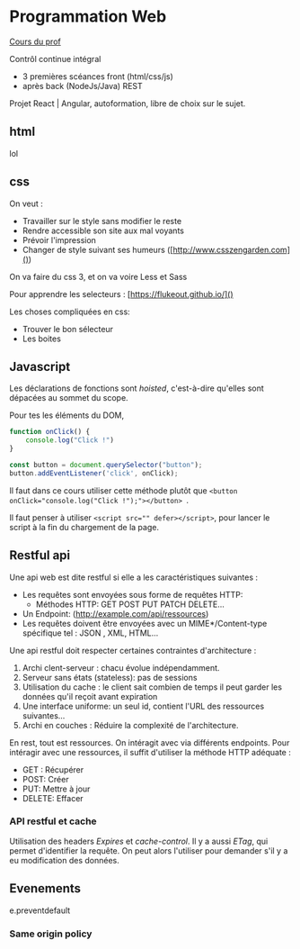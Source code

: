 # Programmation Web

[Cours du prof](http://www.reveillere.fr/M2WEB)

Contrôl continue intégral



* 3 premières scéances front (html/css/js) 
* après back (NodeJs/Java) REST

Projet React | Angular, autoformation, libre de choix sur le sujet.



## html

lol



## css

On veut : 

* Travailler sur le style sans modifier le reste
* Rendre accessible son site aux mal voyants
* Prévoir l'impression
* Changer de style suivant ses humeurs ([http://www.csszengarden.com]())

On va faire du css 3, et on va voire Less et Sass

Pour apprendre les selecteurs : [https://flukeout.github.io/]()

Les choses compliquées en css:

* Trouver le bon sélecteur
* Les boites



## Javascript



Les déclarations de fonctions sont *hoisted*, c'est-à-dire qu'elles sont dépacées au sommet du scope.

Pour tes les éléments du DOM, 

```javascript
function onClick() {
    console.log("Click !")
}

const button = document.querySelector("button");
button.addEventListener('click', onClick);
```

Il faut dans ce cours utiliser cette méthode plutôt que `<button onClick="console.log("Click !");"></button> `.

Il faut penser à utiliser `<script src="" defer></script>`, pour lancer le script à la fin du chargement de la page.



## Restful api

Une api web est dite restful si elle a les caractéristiques suivantes :

* Les requêtes sont envoyées sous forme de requêtes HTTP:
  * Méthodes HTTP: GET POST PUT PATCH DELETE...
* Un Endpoint: (http://example.com/api/ressources) 
* Les requêtes doivent être envoyées avec un MIME*/Content-type spécifique tel : JSON , XML, HTML...



Une api restful doit respecter certaines contraintes d'architecture : 

1. Archi clent-serveur : chacu évolue indépendamment.
2. Serveur sans états (stateless): pas de sessions
3. Utilisation du cache : le client sait combien de temps il peut garder les données qu'il reçoit avant expiration
4. Une interface uniforme: un seul id, contient l'URL des ressources suivantes...
5. Archi en couches : Réduire la complexité de l'architecture.

En rest, tout est ressources. On intéragit avec via différents endpoints. Pour intéragir avec une ressources, il suffit d'utiliser la méthode HTTP adéquate :

- GET : Récupérer
- POST: Créer
- PUT: Mettre à jour
- DELETE: Effacer

### API restful et cache

Utilisation des headers *Expires* et *cache-control*. Il y a aussi *ETag*, qui permet d'identifier la requête. On peut alors l'utiliser pour demander s'il y a eu modification des données.



## Evenements

e.preventdefault



### Same origin policy

